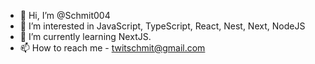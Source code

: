 - 👋 Hi, I’m @Schmit004
- 👀 I’m interested in JavaScript, TypeScript, React, Nest, Next, NodeJS
- 🌱 I’m currently learning NextJS.
- 📫 How to reach me - twitschmit@gmail.com

